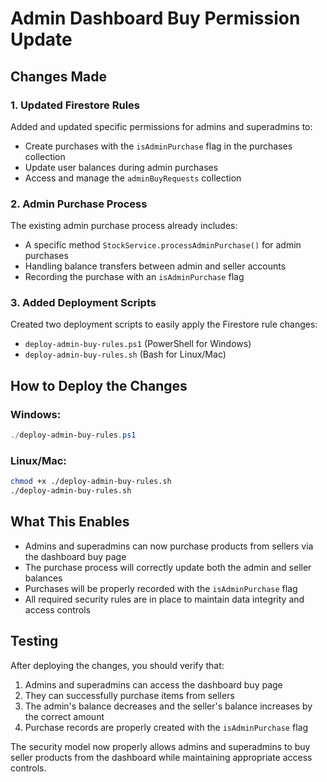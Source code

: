 # Admin Dashboard Buy Permission Update

## Changes Made

### 1. Updated Firestore Rules

Added and updated specific permissions for admins and superadmins to:

- Create purchases with the `isAdminPurchase` flag in the purchases collection
- Update user balances during admin purchases
- Access and manage the `adminBuyRequests` collection

### 2. Admin Purchase Process

The existing admin purchase process already includes:

- A specific method `StockService.processAdminPurchase()` for admin purchases
- Handling balance transfers between admin and seller accounts
- Recording the purchase with an `isAdminPurchase` flag

### 3. Added Deployment Scripts

Created two deployment scripts to easily apply the Firestore rule changes:

- `deploy-admin-buy-rules.ps1` (PowerShell for Windows)
- `deploy-admin-buy-rules.sh` (Bash for Linux/Mac)

## How to Deploy the Changes

### Windows:

```powershell
./deploy-admin-buy-rules.ps1
```

### Linux/Mac:

```bash
chmod +x ./deploy-admin-buy-rules.sh
./deploy-admin-buy-rules.sh
```

## What This Enables

- Admins and superadmins can now purchase products from sellers via the dashboard buy page
- The purchase process will correctly update both the admin and seller balances
- Purchases will be properly recorded with the `isAdminPurchase` flag
- All required security rules are in place to maintain data integrity and access controls

## Testing

After deploying the changes, you should verify that:

1. Admins and superadmins can access the dashboard buy page
2. They can successfully purchase items from sellers
3. The admin's balance decreases and the seller's balance increases by the correct amount
4. Purchase records are properly created with the `isAdminPurchase` flag

The security model now properly allows admins and superadmins to buy seller products from the dashboard while maintaining appropriate access controls.
